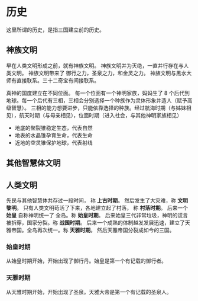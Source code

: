 # 历史

这里所谓的历史，是指三国建立前的历史。

## 神族文明
早在人类文明形成之前，就有神族文明。
神族文明并为灭绝，一直并行存在与人类文明。
神族文明带来了 御行之力，圣泉之力，和金灵之力。
神族文明与黑水大师有直接联系。三十二奇宝有间接联系。

真神的国度建立在不同位面。
每一个位面有一个神明家族，妈妈生了 8 个后代到地球。每一个后代有三相，三相会分别选择一个种族作为灵体形象并造人（赋予高级智慧）。
三相的能力想要进步，只能依靠选择的种族。经过航海时期（与姊妹相见），航天时期（与母亲相见），位面时期（进入社会，与其他神明家族相见）
- 地底的聚裂锥稳定生态，代表自然
- 地表的水晶锥孕育生命，代表生命
- 近地的空灵锥保护地球，代表射线

## 其他智慧体文明

## 人类文明

先民与其他智慧体共存过一段时间， 称 **上古时期**。
然后发生了大灾难，称 **文明黎明**。
只有人类文明苟活了下来，各地建立起了村落， 称 **村落时期**。
后来一个 **始皇** 自称神明统一了 全岛。称 **始皇时期**。
后来始皇三代非常垃圾，神明的谎言被拆穿，国家分裂。称 **战国时期**。
后来一个成熟的体制越发发展迅速，建立了天雅帝国。全岛再次统一。称 **天雅时期**。
然后天雅帝国分裂成如今的三国。


### 始皇时期
从始皇时期开始，开始出现了御行丹。始皇是第一个有记载的御行者。


### 天雅时期
从天雅时期开始，开始出现了圣泉。天雅大帝是第一个有记载的圣泉人。
